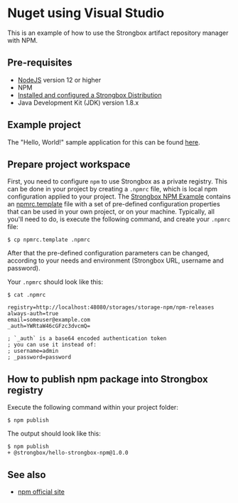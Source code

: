 # Nuget using Visual Studio

This is an example of how to use the Strongbox artifact repository manager with NPM.

## Pre-requisites

* [NodeJS](https://nodejs.org/) version 12 or higher
* NPM
* [Installed and configured a Strongbox Distribution](../getting-started.md)
* Java Development Kit (JDK) version 1.8.x

## Example project

The "Hello, World!" sample application for this can be found [here][hello-strongbox-npm].

## Prepare project workspace

First, you need to configure `npm` to use Strongbox as a private registry. This can be done in your project by 
creating a `.npmrc` file, which is local npm configuration applied to your project. The [Strongbox NPM Example] 
contains an [npmrc.template] file with a set of pre-defined configuration properties that can be used in your own project, 
or on your machine. Typically, all you'll need to do, is execute the following command, and create your `.npmrc` file:
    
    $ cp npmrc.template .npmrc

After that the pre-defined configuration parameters can be changed, according to your needs and environment 
(Strongbox URL, username and password).

Your `.npmrc` should look like this:

    $ cat .npmrc
    
    registry=http://localhost:48080/storages/storage-npm/npm-releases
    always-auth=true
    email=someuser@example.com
    _auth=YWRtaW46cGFzc3dvcmQ=
    
    ; `_auth` is a base64 encoded authentication token
    ; you can use it instead of:
    ; username=admin
    ; _password=password
    

## How to publish npm package into Strongbox registry

Execute the following command within your project folder:
    
    $ npm publish

The output should look like this:
    
    $ npm publish
    + @strongbox/hello-strongbox-npm@1.0.0


## See also

* [npm official site](https://www.npmjs.com/)


[Strongbox NPM Example]: https://github.com/strongbox/strongbox-examples/tree/master/hello-strongbox-npm
[npmrc.template]: https://github.com/strongbox/strongbox-examples/blob/master/hello-strongbox-npm/npmrc.template
[hello-strongbox-npm]: https://github.com/strongbox/strongbox-examples/tree/master/hello-strongbox-npm
